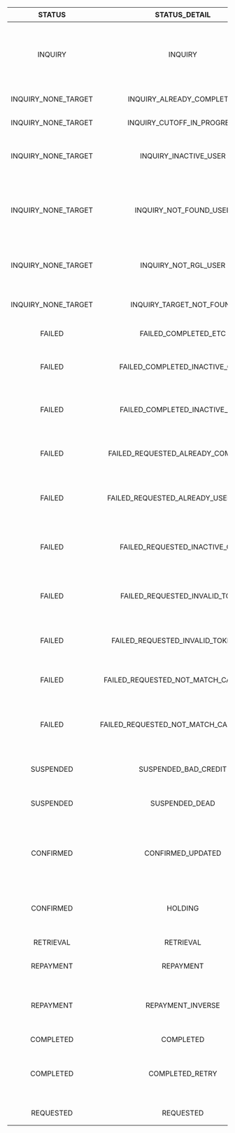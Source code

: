 |       STATUS        |             STATUS_DETAIL             |   COUNT   |                   비고                   |
| :-----------------: | :-----------------------------------: | :-------: | :------------------------------------: |
|       INQUIRY       |                INQUIRY                |  152,831  | 조회 요청만? > 잘못된 주민 번호? or 정말 조회 한번 해본 듯? |
| INQUIRY_NONE_TARGET |       INQUIRY_ALREADY_COMPLETED       |  105,083  |                기신청 대상자                 |
| INQUIRY_NONE_TARGET |      INQUIRY_CUTOFF_IN_PROGRESS       |    12     |                컷오프 대상자                 |
| INQUIRY_NONE_TARGET |         INQUIRY_INACTIVE_USER         |    251    |       INACTIVE 회원 상태 온라인 신청 대상자        |
| INQUIRY_NONE_TARGET |        INQUIRY_NOT_FOUND_USER         |   3,244   |  CI 기준 회원 정보 없는 온라인 신청 대상자(CI 변경 회원)   |
| INQUIRY_NONE_TARGET |         INQUIRY_NOT_RGL_USER          |     7     |         RGL 등급 외 회원 온라인 신청 대상자         |
| INQUIRY_NONE_TARGET |       INQUIRY_TARGET_NOT_FOUND        |  106,897  |           행안부 대상자 없음 응답 대상자            |
|       FAILED        |         FAILED_COMPLETED_ETC          |    16     |            지급 실패<br>(기타 사유)            |
|       FAILED        |    FAILED_COMPLETED_INACTIVE_CARD     |    301    |     지급 실패<br>(대상자 카드 상태 INACTIVE)      |
|       FAILED        |    FAILED_COMPLETED_INACTIVE_USER     |     1     |     지급 실패<br>(대상자 회원 상태 INACTIVE)      |
|       FAILED        |  FAILED_REQUESTED_ALREADY_COMPLETED   |    191    |        지급 실패<br>(이미 지급 완료 대상자)         |
|       FAILED        |  FAILED_REQUESTED_ALREADY_USED_TOKEN  |    429    |      지급 실패<br>(이미 사용 중 카드 신청 대상자)      |
|       FAILED        |    FAILED_REQUESTED_INACTIVE_CARD     |   1,779   |    지급 실패<br>(카드 상태 INACTIVE 신청 대상자)    |
|       FAILED        |    FAILED_REQUESTED_INVALID_TOKEN     |    43     |       지급 실패<br>(카드 검증 실패 신청 대상자)       |
|       FAILED        |  FAILED_REQUESTED_INVALID_TOKEN_CVC   |    29     |      지급 실패<br>(CVC 검증 실패 신청 대상자)       |
|       FAILED        | FAILED_REQUESTED_NOT_MATCH_CARD_AREA  |     5     |         지급 실패<br>(*사유 확인 필요*)          |
|       FAILED        | FAILED_REQUESTED_NOT_MATCH_CARD_OWNER |   1,994   |   지급 실패<br>(카드 명의 회원 정보 불일치 신청 대상자)    |
|      SUSPENDED      |         SUSPENDED_BAD_CREDIT          |    61     |         행안부 사용 중지 요청<br>(신용불량)         |
|      SUSPENDED      |            SUSPENDED_DEAD             |     2     |          행안부 사용 중지 요청<br>(사망)          |
|      CONFIRMED      |           CONFIRMED_UPDATED           |     9     | 대상자 지급 확정<br>(지급 실패 대상자 확정 재시도 완료 상태)  |
|      CONFIRMED      |                HOLDING                |     2     |       대상자 지급 확정<br>(지급 완료 전 상태)        |
|      RETRIEVAL      |               RETRIEVAL               |    35     |               행안부 환수 요청                |
|      REPAYMENT      |               REPAYMENT               |  62,157   |                예외 지급 완료                |
|      REPAYMENT      |           REPAYMENT_INVERSE           |    416    |     예외 지급 완료<br>(예외 지급 지원금 회수 상태)      |
|      COMPLETED      |               COMPLETED               | 4,488,714 |                 지급 완료                  |
|      COMPLETED      |            COMPLETED_RETRY            |   5,228   |   지급 완료<br>(지급 실패 대상자 지급 재시도 완료 상태)    |
|      REQUESTED      |               REQUESTED               |   5,603   |             금일 지원금 신청 대상자              |